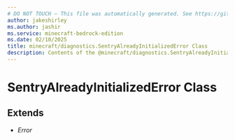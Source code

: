 ```yaml
---
# DO NOT TOUCH — This file was automatically generated. See https://github.com/mojang/minecraftapidocsgenerator to modify descriptions, examples, etc.
author: jakeshirley
ms.author: jashir
ms.service: minecraft-bedrock-edition
ms.date: 02/10/2025
title: minecraft/diagnostics.SentryAlreadyInitializedError Class
description: Contents of the @minecraft/diagnostics.SentryAlreadyInitializedError class.
---
```

# SentryAlreadyInitializedError Class

## Extends
- *Error*
